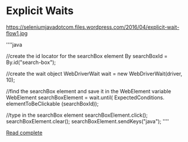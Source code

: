 

# Explicit Waits

https://seleniumjavadotcom.files.wordpress.com/2016/04/explicit-wait-flow1.jpg

''''java

//create the id locator for the searchBox element
By searchBoxId = By.id("search-box");

//create the wait object
WebDriverWait wait = new WebDriverWait(driver, 10);

//find the searchBox element and save it in the WebElement variable
WebElement searchBoxElement = wait.until(
                                ExpectedConditions.
                                  elementToBeClickable
                                     (searchBoxId));

//type in the searchBox element
searchBoxElement.click();
searchBoxElement.clear();
searchBoxElement.sendKeys("java");
''''


[Read complete](https://seleniumjava.com/2016/04/05/the-beginners-guide-to-explicit-waits/)
